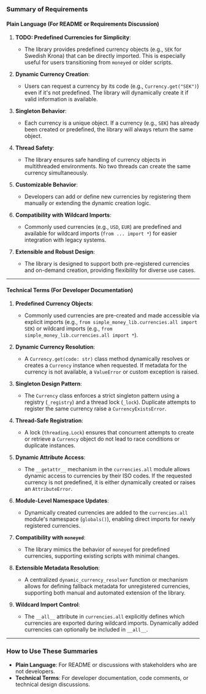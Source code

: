### Summary of Requirements

#### **Plain Language (For README or Requirements Discussion)**

1. **TODO: Predefined Currencies for Simplicity**:
   - The library provides predefined currency objects (e.g., `SEK` for Swedish Krona) that can be directly imported. This is especially useful for users transitioning from `moneyed` or older scripts.

2. **Dynamic Currency Creation**:
   - Users can request a currency by its code (e.g., `Currency.get("SEK")`) even if it's not predefined. The library will dynamically create it if valid information is available.

3. **Singleton Behavior**:
   - Each currency is a unique object. If a currency (e.g., `SEK`) has already been created or predefined, the library will always return the same object.

4. **Thread Safety**:
   - The library ensures safe handling of currency objects in multithreaded environments. No two threads can create the same currency simultaneously.

5. **Customizable Behavior**:
   - Developers can add or define new currencies by registering them manually or extending the dynamic creation logic.

6. **Compatibility with Wildcard Imports**:
   - Commonly used currencies (e.g., `USD`, `EUR`) are predefined and available for wildcard imports (`from ... import *`) for easier integration with legacy systems.

7. **Extensible and Robust Design**:
   - The library is designed to support both pre-registered currencies and on-demand creation, providing flexibility for diverse use cases.

---

#### **Technical Terms (For Developer Documentation)**

1. **Predefined Currency Objects**:
   - Commonly used currencies are pre-created and made accessible via explicit imports (e.g., `from simple_money_lib.currencies.all import SEK`) or wildcard imports (e.g., `from simple_money_lib.currencies.all import *`).

2. **Dynamic Currency Resolution**:
   - A `Currency.get(code: str)` class method dynamically resolves or creates a `Currency` instance when requested. If metadata for the currency is not available, a `ValueError` or custom exception is raised.

3. **Singleton Design Pattern**:
   - The `Currency` class enforces a strict singleton pattern using a registry (`_registry`) and a thread lock (`_lock`). Duplicate attempts to register the same currency raise a `CurrencyExistsError`.

4. **Thread-Safe Registration**:
   - A lock (`threading.Lock`) ensures that concurrent attempts to create or retrieve a `Currency` object do not lead to race conditions or duplicate instances.

5. **Dynamic Attribute Access**:
   - The `__getattr__` mechanism in the `currencies.all` module allows dynamic access to currencies by their ISO codes. If the requested currency is not predefined, it is either dynamically created or raises an `AttributeError`.

6. **Module-Level Namespace Updates**:
   - Dynamically created currencies are added to the `currencies.all` module's namespace (`globals()`), enabling direct imports for newly registered currencies.

7. **Compatibility with `moneyed`**:
   - The library mimics the behavior of `moneyed` for predefined currencies, supporting existing scripts with minimal changes.

8. **Extensible Metadata Resolution**:
   - A centralized `dynamic_currency_resolver` function or mechanism allows for defining fallback metadata for unregistered currencies, supporting both manual and automated extension of the library.

9. **Wildcard Import Control**:
   - The `__all__` attribute in `currencies.all` explicitly defines which currencies are exported during wildcard imports. Dynamically added currencies can optionally be included in `__all__`.

---

### **How to Use These Summaries**
- **Plain Language**: For README or discussions with stakeholders who are not developers.
- **Technical Terms**: For developer documentation, code comments, or technical design discussions.